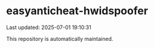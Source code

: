 # easyanticheat-hwidspoofer

Last updated: 2025-07-01 19:10:31

This repository is automatically maintained.
